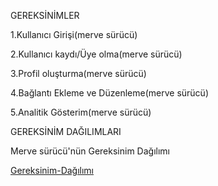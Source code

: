   GEREKSİNİMLER

1.Kullanıcı Girişi(merve sürücü)

2.Kullanıcı kaydı/Üye olma(merve sürücü)

3.Profil oluşturma(merve sürücü)

4.Bağlantı Ekleme ve Düzenleme(merve sürücü)

5.Analitik Gösterim(merve sürücü)

  GEREKSİNİM DAĞILIMLARI

Merve sürücü'nün Gereksinim Dağılımı

[Gereksinim-Dağılımı](<Merve -Sürücü-Gereksinimler.md>)







